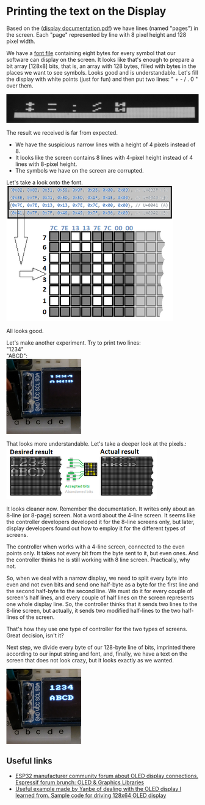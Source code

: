 # Printing the text on the Display

Based on the ([display documentation.pdf](docs/SSD1306.pdf)) we have lines (named "pages") in the screen. Each "page" represented by line with 8 pixel height and 128 pixel width.

We have a [font file](../main/font08x08.h) containing eight bytes for every symbol that our software can display on the screen. It looks like that's enough to prepare a bit array [128x8] bits, that is, an array with 128 bytes, filled with bytes in the places we want to see symbols. Looks good and is understandable. Let's fill the display with white points (just for fun) and then put two lines: " + - / . 0 " over them.

![Half - lines](Ch01_fig01_TwoLines.png)

The result we received is far from expected.
- We have the suspicious narrow lines with a height of 4 pixels instead of 8.
- It looks like the screen contains 8 lines with 4-pixel height instead of 4 lines with 8-pixel height.
- The symbols we have on the screen are corrupted.


Let's take a look onto the font.<br>
![Crazy lines](Ch01_fig02.png)

All looks good. 

Let's make another experiment. Try to print two lines:<br>
"1234"<br>"ABCD":<br>
![Crazy lines](Ch01_fig03.png)

That looks more understandable. Let's take a deeper look at the pixels.:<br>
![Crazy lines](Ch01_fig04.png)

It looks cleaner now. Remember the documentation. It writes only about an 8-line (or 8-page) screen. Not a word about the 4-line screen. It seems like the controller developers developed it for the 8-line screens only, but later, display developers found out how to employ it for the different types of screens.

The controller when works with a 4-line screen, connected to the even points only. It takes not every bit from the byte sent to it, but even ones. And the controller thinks he is still working with 8 line screen. Practically, why not.

So, when we deal with a narrow display, we need to split every byte into even and not even bits and send one half-byte as a byte for the first line and the second half-byte to the second line. We must do it for every couple of screen's half lines, and every couple of half lines on the screen represents one whole display line. So, the controller thinks that it sends two lines to the 8-line screen, but actually, it sends two modified half-lines to the two half-lines of the screen. 

That's how they use one type of controller for the two types of screens. Great decision, isn't it?

Next step, we divide every byte of our 128-byte line of bits, imprinted there according to our input string and font, and, finally, we have a text on the screen that does not look crazy, but it looks exactly as we wanted.

![Expected lines finaly here](Ch01_fig05.png)



<!-- 
rst markup description
https://gist.github.com/javiertejero/4585196
https://gist.github.com/ionelmc/e876b73e2001acd2140f
https://docs.espressif.com/projects/esp-docs/en/latest/introduction/restructuredtext-vs-markdown.html
-->

## Useful links
- [ESP32 manufacturer community forum about OLED display connections. Espressif forum brunch: OLED & Graphics Libraries](https://www.esp32.com/viewtopic.php?f=13&t=18656)<br>
- [Useful example made by Yanbe of dealing with the OLED display I learned from. Sample code for driving 128x64 OLED display](https://github.com/yanbe/ssd1306-esp-idf-i2c)
